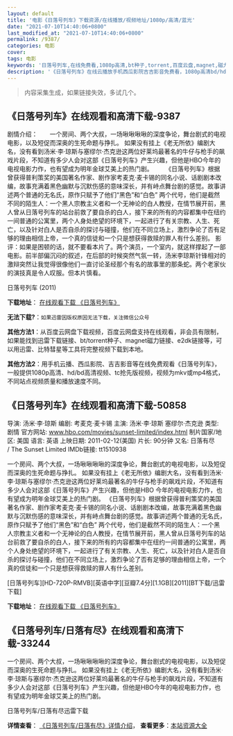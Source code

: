 ```yaml
---
layout: default
title: '电影《日落号列车》下载资源/在线播放/视频地址/1080p/高清/蓝光'
date: "2021-07-10T14:40:06+0800"
last_modified_at: "2021-07-10T14:40:06+0800"
permalink: /9387/
categories: 电影
cover:
tags: 电影
keywords: '日落号列车,在线免费看,1080p高清,bt种子,torrent,百度云盘,magnet,磁力链,迅雷下载资源'
description: '《日落号列车》在线云播放手机西瓜影院吉吉影音免费看，1080p高清bd/hd未删减完整版和tc抢先枪版，mkv/mp4格式，附带bt/torrent种子、magnet/磁力链、百度云盘、网盘资源迅雷下载链接'
---
```


>内容采集生成，如果链接失效，多试几个。


## 《日落号列车》在线观看和高清下载-9387

剧情介绍：　　一个房间、两个大叔，一场啾啾啾啾的深度争论，舞台剧式的电视电影，以及短促而深奥的生死命题与挣扎。 如果没有挂上《老无所依》编剧大名，没有看到汤米·李·琼斯与塞缪尔·杰克逊这两位好莱坞最著名的牛仔与枪手的飙戏片段，不知道有多少人会对这部《日落号列车》产生兴趣，但他是HBO今年的电视电影力作，也有望成为明年金球艾美上的热门剧。  　　《日落号列车》根据曾获得普利策奖的美国著名作家、剧作家考麦克·麦卡锡的同名小说、话剧剧本改编，故事充满着黑色幽默与沉默伤感的意味深长，并有峙点舞台剧的感觉。故事讲述两个普通的无名氏，原作只赋予了他们“黑色”和“白色” 两个代号，他们是截然不同的陌生人：一个黑人宗教主义者和一个无神论的白人教授，在情节展开前，黑人曾从日落号列车的站台前救了要自杀的白人，接下来的所有的内容都集中在纽约一间普通的公寓里，两个人身处绝望的环境下，一起进行了有关宗教、人生、死亡，以及针对白人是否自杀的探讨与碰撞，他们在不同立场上，激烈争论了否有足够的理由相信上帝，一个真的信徒和一个只是想获得救赎的罪人有什么差别。 影评：如果是困顿的话，就不要看本片了。两个演员，一个室内，就这样撑起了一部电影。前半部偏沉闷的叙述，在后部的时候突然气氛一转，汤米李琼斯针锋相对的激辩突然让我觉得很像他们一直讨论圣经那个有名的故事里的那条蛇。两个老家伙的演技真是令人叹服。但本片慎看。


日落号列车 (2011)

**下载地址**： [在线观看下载 《日落号列车》](https://www.btbtdy.me/btdy/dy9528.html) 


**无法下载?**：`如果迅雷因版权原因无法下载，关注微信公众号 `

**其他方法1**：从百度云网盘下载视频，百度云网盘支持在线观看，非会员有限制，如果能找到迅雷下载链接、bt/torrent种子、magnet磁力链接、e2dk链接等，可以用迅雷、比特彗星等工具将完整视频下载到本地。

**其他方法2**：用手机云播、西瓜影院、吉吉影音等在线免费观看《日落号列车》，一般提供1080p高清、hd/bd高清视频、tc抢先版视频，视频为mkv或mp4格式，不同站点视频质量和播放速度不同。


## 《日落号列车》在线观看和高清下载-50858

导演: 汤米·李·琼斯 编剧: 考麦克·麦卡锡 主演: 汤米·李·琼斯 塞缪尔·杰克逊 类型: 剧情 官方网站: www.hbo.com/movies/sunset-limited/index.html 制片国家/地区: 美国 语言: 英语 上映日期: 2011-02-12(美国) 片长: 90分钟 又名: 日落有尽 / The Sunset Limited IMDb链接: tt1510938

一个房间、两个大叔，一场啾啾啾啾的深度争论，舞台剧式的电视电影，以及短促而深奥的生死命题与挣扎。 如果没有挂上《老无所依》编剧大名，没有看到汤米·李·琼斯与塞缪尔·杰克逊这两位好莱坞最著名的牛仔与枪手的飙戏片段，不知道有多少人会对这部《日落号列车》产生兴趣，但他是HBO 今年的电视电影力作，也有望成为明年金球艾美上的热门剧。 《日落号列车》根据曾获得普利策奖的美国著名作家、剧作家考麦克·麦卡锡的同名小说、话剧剧本改编，故事充满着黑色幽默与沉默伤感的意味深长，并有峙点舞台剧的感觉。故事讲述两个普通的无名氏，原作只赋予了他们“黑色”和“白色” 两个代号，他们是截然不同的陌生人：一个黑人宗教主义者和一个无神论的白人教授，在情节展开前，黑人曾从日落号列车的站台前救了要自杀的白人，接下来的所有的内容都集中在纽约一间普通的公寓里，两个人身处绝望的环境下，一起进行了有关宗教、人生、死亡，以及针对白人是否自杀的探讨与碰撞，他们在不同立场上，激烈争论了否有足够的理由相信上帝，一个真的信徒和一个只是想获得救赎的罪人有什么差别。


[日落号列车][HD-720P-RMVB][英语中字][豆瓣7.4分][1.1GB][2011][BT下载/迅雷下载]

**下载地址**： [在线观看下载 《日落号列车》](https://www.btdx8.com/torrent/the_sunset_limited_2011.html) 


## 《日落号列车/日落有尽》在线观看和高清下载-33244

一个房间、两个大叔，一场啾啾啾啾的深度争论，舞台剧式的电视电影，以及短促而深奥的生死命题与挣扎。 如果没有挂上《老无所依》编剧大名，没有看到汤米·李&middot;琼斯与塞缪尔·杰克逊这两位好莱坞最著名的牛仔与枪手的飙戏片段，不知道有多少人会对这部《日落号列车》产生兴趣，但他是HBO今年的电视电影力作，也有望成为明年金球艾美上的热门剧。


日落号列车/日落有尽迅雷下载

**详情查看**： [《日落号列车/日落有尽》详情介绍](/movie/33244/)， **查看更多**：[本站资源大全](/movie/t/all/)


